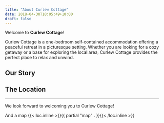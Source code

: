 ```yaml
---
title: "About Curlew Cottage"
date: 2018-04-30T10:05:49+10:00
draft: false
---
```


Welcome to **Curlew Cottage**!

Curlew Cottage is a one-bedroom self-contained accommodation offering a peaceful retreat in a picturesque setting. Whether you are looking for a cozy getaway or a base for exploring the local area, Curlew Cottage provides the perfect place to relax and unwind.

## Our Story


## The Location

---

We look forward to welcoming you to Curlew Cottage!


And a map
{{< loc.inline >}}{{ partial "map" . }}{{< /loc.inline >}}
